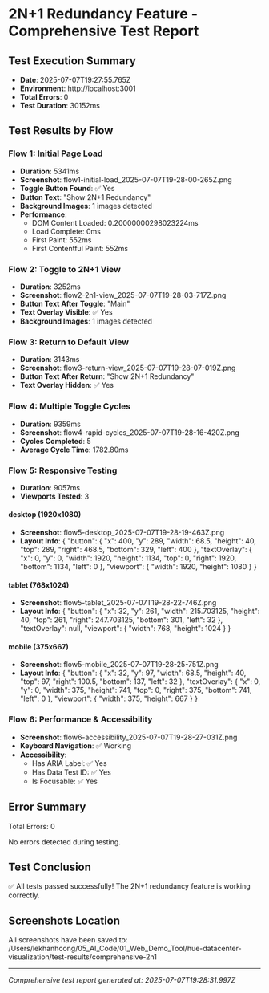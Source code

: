 # 2N+1 Redundancy Feature - Comprehensive Test Report

## Test Execution Summary
- **Date**: 2025-07-07T19:27:55.765Z
- **Environment**: http://localhost:3001
- **Total Errors**: 0
- **Test Duration**: 30152ms

## Test Results by Flow

### Flow 1: Initial Page Load
- **Duration**: 5341ms
- **Screenshot**: flow1-initial-load_2025-07-07T19-28-00-265Z.png
- **Toggle Button Found**: ✅ Yes
- **Button Text**: "Show 2N+1 Redundancy"
- **Background Images**: 1 images detected
- **Performance**:
  - DOM Content Loaded: 0.20000000298023224ms
  - Load Complete: 0ms
  - First Paint: 552ms
  - First Contentful Paint: 552ms

### Flow 2: Toggle to 2N+1 View
- **Duration**: 3252ms
- **Screenshot**: flow2-2n1-view_2025-07-07T19-28-03-717Z.png
- **Button Text After Toggle**: "Main"
- **Text Overlay Visible**: ✅ Yes
- **Background Images**: 1 images detected

### Flow 3: Return to Default View
- **Duration**: 3143ms
- **Screenshot**: flow3-return-view_2025-07-07T19-28-07-019Z.png
- **Button Text After Return**: "Show 2N+1 Redundancy"
- **Text Overlay Hidden**: ✅ Yes

### Flow 4: Multiple Toggle Cycles
- **Duration**: 9359ms
- **Screenshot**: flow4-rapid-cycles_2025-07-07T19-28-16-420Z.png
- **Cycles Completed**: 5
- **Average Cycle Time**: 1782.80ms

### Flow 5: Responsive Testing
- **Duration**: 9057ms
- **Viewports Tested**: 3


#### desktop (1920x1080)
- **Screenshot**: flow5-desktop_2025-07-07T19-28-19-463Z.png
- **Layout Info**: {
  "button": {
    "x": 400,
    "y": 289,
    "width": 68.5,
    "height": 40,
    "top": 289,
    "right": 468.5,
    "bottom": 329,
    "left": 400
  },
  "textOverlay": {
    "x": 0,
    "y": 0,
    "width": 1920,
    "height": 1134,
    "top": 0,
    "right": 1920,
    "bottom": 1134,
    "left": 0
  },
  "viewport": {
    "width": 1920,
    "height": 1080
  }
}


#### tablet (768x1024)
- **Screenshot**: flow5-tablet_2025-07-07T19-28-22-746Z.png
- **Layout Info**: {
  "button": {
    "x": 32,
    "y": 261,
    "width": 215.703125,
    "height": 40,
    "top": 261,
    "right": 247.703125,
    "bottom": 301,
    "left": 32
  },
  "textOverlay": null,
  "viewport": {
    "width": 768,
    "height": 1024
  }
}


#### mobile (375x667)
- **Screenshot**: flow5-mobile_2025-07-07T19-28-25-751Z.png
- **Layout Info**: {
  "button": {
    "x": 32,
    "y": 97,
    "width": 68.5,
    "height": 40,
    "top": 97,
    "right": 100.5,
    "bottom": 137,
    "left": 32
  },
  "textOverlay": {
    "x": 0,
    "y": 0,
    "width": 375,
    "height": 741,
    "top": 0,
    "right": 375,
    "bottom": 741,
    "left": 0
  },
  "viewport": {
    "width": 375,
    "height": 667
  }
}


### Flow 6: Performance & Accessibility
- **Screenshot**: flow6-accessibility_2025-07-07T19-28-27-031Z.png
- **Keyboard Navigation**: ✅ Working
- **Accessibility**:
  - Has ARIA Label: ✅ Yes
  - Has Data Test ID: ✅ Yes
  - Is Focusable: ✅ Yes

## Error Summary
Total Errors: 0

No errors detected during testing.

## Test Conclusion
✅ All tests passed successfully! The 2N+1 redundancy feature is working correctly.

## Screenshots Location
All screenshots have been saved to: /Users/lekhanhcong/05_AI_Code/01_Web_Demo_Tool/hue-datacenter-visualization/test-results/comprehensive-2n1

---
*Comprehensive test report generated at: 2025-07-07T19:28:31.997Z*

